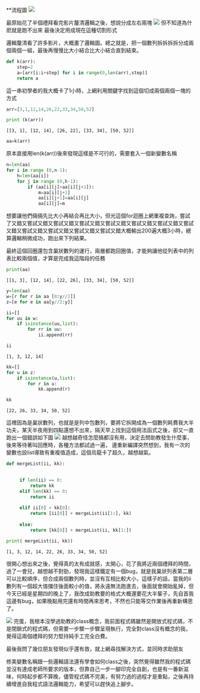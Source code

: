 **流程圖
![](https://github.com/yen880405/yenlin/blob/master/image/S__2064796.jpg)

最原始花了半個禮拜看完影片釐清邏輯之後，想說分成左右兩塊
![](https://github.com/yen880405/yenlin/blob/master/image/%E8%9E%A2%E5%B9%95%E5%BF%AB%E7%85%A7%202019-11-06%20%E4%B8%8B%E5%8D%884.26.00.png)
但不知道為什麽就是跑不出來
最後決定用成現在這種切割形式


邏輯釐清看了許多影片，大概畫了邏輯圖。總之就是，把一個數列拆拆拆拆分成兩個兩個一組，最後再慢慢比大小結合比大小結合直到結束。


```python
def k(arr):
    step=2
    a=[arr[i:i+step] for i in range(0,len(arr),step)]
    return a
```

這一串初學者的我大概卡了1小時，上網利用關鍵字找到這個切成兩個兩個一塊的方式


```python
arr=[3,1,12,14,26,22,33,34,50,52]
```


```python
print (k(arr))
```

    [[3, 1], [12, 14], [26, 22], [33, 34], [50, 52]]



```python
aa=k(arr)
```

原本直接用len(k(arr))後來發現這樣是不可行的，需要套入一個新變數名稱


```python
n=len(aa)
for i in range (0,n-1):
    h=len(aa[i])
    for j in range (0,h-1):
        if (aa[i][j]>aa[i][j+1]):
            m=aa[i][j+1]
            aa[i][j+1]=aa[i][j]
            aa[i][j]=m
```

想要讓他們倆倆先比大小再結合再比大小，但光這個for迴圈上網重複查詢，嘗試了又錯又嘗試又錯又嘗試又錯又嘗試又錯又嘗試又錯又嘗試又錯又嘗試又錯又嘗試又錯又嘗試又錯又嘗試又錯又嘗試又錯又嘗試又錯大概輸出200遍大概3小時，總算邏輯稍微成功，跑出來下列結果。

最終這個回圈還包含巢狀數列的運行，兩層都跑回圈值，才能夠讓他從列表中的列表比較兩個值，才算是完成我這階段的任務


```python
print(aa)
```

    [[1, 3], [12, 14], [22, 26], [33, 34], [50, 52]]



```python
y=len(aa)
w=[r for r in aa [0:y//2]]
z=[e for e in aa[y//2:y]]
```


```python
ii=[]
for uu in w:
    if isinstance(uu,list):
        for rr in uu:
            ii.append(rr) 
```


```python
ii
```




    [1, 3, 12, 14]




```python
kk=[]
for u in z:
    if isinstance(u,list):
        for r in u:
            kk.append(r)
```


```python
kk
```




    [22, 26, 33, 34, 50, 52]


這裡因為是巢狀數列，也就是是列中包數列，要將它拆開成為一個數列耗費我大半功夫，某天半夜用到四點還想不出來，隔天早上找到這個用法函式之後，卻又一直跑出一個錯誤如下圖
![](https://github.com/yen880405/yenlin/blob/master/image/%E8%9E%A2%E5%B9%95%E5%BF%AB%E7%85%A7%202019-11-07%20%E4%B8%8B%E5%8D%882.35.37.png)
越想越奇怪怎麼搞都沒有用，決定去問助教發生什麼事，後來等待著叫回應時，各種方法都試過一遍，
邊重新編譯突然想到，我有一次的變數也設list導致有重複值造成，這個烏龍卡了超久，越想越氣。

```python
def mergeList(ii, kk):

   
     if len(ii) == 0: 
         return kk
     elif len(kk) == 0: 
         return ii
   
     elif ii[0] < kk[0]:
         return [ii[0]] + mergeList(ii[1:], kk)
     
     else: 
         return [kk[0]] + mergeList(ii, kk[1:])
```


```python
print( mergeList(ii, kk))
```

    [1, 3, 12, 14, 22, 26, 33, 34, 50, 52]


很開心想出來之後，覺得真的太有成就感，太開心，花了我將近兩個禮拜的時間，過了一會兒，越想越不對勁，發現我這樣鐵定有一個bug，就是我巢狀列表第二層可以比較順序，但合成兩個數列時，並沒有互相比較大小，這樣子的話，當我的ii數列有一個超大值擋住後面較小的值，將永遠無法跑進去，後面就會開始亂掉，但今天已經是星期四的晚上了，我改成助教要的格式大概還要花大半輩子，先自首我這邊有bug，如果晚點用完還有時間再來思考，不然也只能等交作業後再重新構思了。

![](https://github.com/yen880405/yenlin/blob/master/image/%E8%9E%A2%E5%B9%95%E5%BF%AB%E7%85%A7%202019-11-07%20%E4%B8%8B%E5%8D%884.50.09.png)
完蛋，我根本沒學過助教的class概念，我前面程式碼雖然是開放式程式碼，不是閉鎖式的程式碼，但需要一步驟一步驟呈現執行，完全對class沒有概念的我，覺得這兩個禮拜的努力堅持純手工完全白費。

最後我問了幾位朋友發現似乎還有救，就上網尋找解決方式，並同時求助朋友

修美變數名稱跟一些邏輯語法還有學會如何class之後，突然覺得雖然我的程式碼並沒有達成老師所要求的版本，但靠自己一步一腳印完全自創，也是有一番新滋味，何時起步都不算晚，儘管程式碼不完美，有努力過的過程才是重點，之後再持續增進自我程式語法邏輯能力，希望可以趕快追上腳步。
